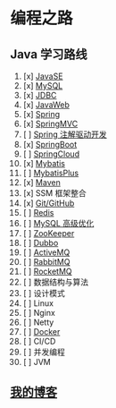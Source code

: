 # 编程之路

## Java 学习路线

1. [x] [JavaSE](0-Java/README.md)
2. [x] [MySQL](1-Database/SQL/README.md)
3. [x] [JDBC](1-Database/JDBC/README.md)
4. [x] [JavaWeb](2-JavaWeb/README.md)
5. [x] [Spring](4-Spring/README.md)
6. [x] [SpringMVC](4-Spring/SpringMVC/README.md)
7. [ ] [Spring 注解驱动开发](4-Spring/SpringAnnotation/README.md)
8. [x] [SpringBoot](4-Spring/SpringBoot/README.md)
9. [ ] [SpringCloud](4-Spring/SpringCloud/README.md)
10. [x] [Mybatis](5-Mybatis/Readme.md)
11. [ ] [MybatisPlus](5-Mybatis/MybatisPlus/README.md)
12. [x] [Maven](99-Other/1-Maven/README.md)
13. [x] SSM 框架整合
14. [x] [Git/GitHub](99-Other/0-Git/README.md)
15. [ ] [Redis](7-Redis/README.md)
16. [ ] [MySQL 高级优化](1-Database/)
17. [ ] [ZooKeeper]()
18. [ ] [Dubbo]()
19. [ ] [ActiveMQ](8-MQ/ActiveMQ/README.md)
20. [ ] [RabbitMQ](8-MQ/RabbitMQ/README.md)
21. [ ] [RocketMQ](8-MQ/RocketMQ/README.md)
22. [ ] 数据结构与算法
23. [ ] 设计模式
24. [ ] Linux
25. [ ] Nginx
26. [ ] Netty
27. [ ] [Docker](6-Docker/README.md)
28. [ ] CI/CD
29. [ ] 并发编程
30. [ ] JVM

## [我的博客](https://v-tawe.github.io)
